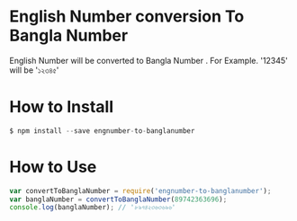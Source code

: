 # English Number conversion To Bangla Number
English Number will be converted to Bangla Number . For Example. '12345' will be '১২৩৪৫'

# How to Install
```javascript
$ npm install --save engnumber-to-banglanumber
```
# How to Use
```javascript
var convertToBanglaNumber = require('engnumber-to-banglanumber');
var banglaNumber = convertToBanglaNumber(89742363696);
console.log(banglaNumber); // '৮৯৭৪২৩৬৩৬৯৬'
```
